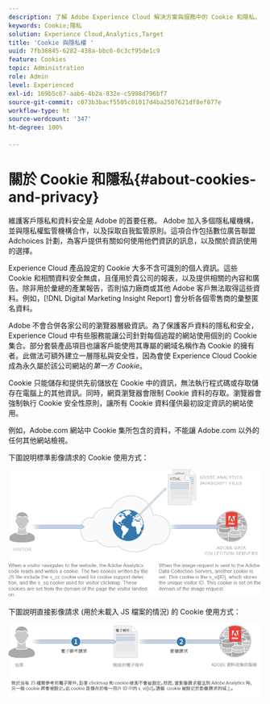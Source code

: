 ```yaml
---
description: 了解 Adobe Experience Cloud 解決方案與服務中的 Cookie 和隱私。
keywords: Cookie;隱私
solution: Experience Cloud,Analytics,Target
title: 'Cookie 與隱私權 '
uuid: 7fb36845-6282-438a-bbc6-0c3cf95de1c9
feature: Cookies
topic: Administration
role: Admin
level: Experienced
exl-id: 169b5c67-aab6-4b2a-832e-c5998d796bf7
source-git-commit: c073b3bacf5505c01017d4ba2507621df8ef877e
workflow-type: ht
source-wordcount: '347'
ht-degree: 100%

---
```


# 關於 Cookie 和隱私{#about-cookies-and-privacy}

維護客戶隱私和資料安全是 Adobe 的首要任務。 Adobe 加入多個隱私權機構，並與隱私權監管機構合作，以及採取自我監管原則。這項合作包括數位廣告聯盟 Adchoices 計劃，為客戶提供有關如何使用他們資訊的訊息，以及關於資訊使用的選擇。

Experience Cloud 產品設定的 Cookie 大多不含可識別的個人資訊。這些 Cookie 和相關資料安全無虞，且僅用於貴公司的報表，以及提供相關的內容和廣告。除非用於彙總的產業報告，否則協力廠商或其他 Adobe 客戶無法取得這些資料。例如，[!DNL Digital Marketing Insight Report] 會分析各個零售商的彙整匿名資料。

Adobe 不會合併各家公司的瀏覽器層級資訊。為了保護客戶資料的隱私和安全，Experience Cloud 中有些服務能讓公司針對每個追蹤的網站使用個別的 Cookie 集合。部分套裝產品項目也讓客戶能使用其專屬的網域名稱作為 Cookie 的擁有者。此做法可額外建立一層隱私與安全性，因為會使 Experience Cloud Cookie 成為永久屬於該公司網站的&#x200B;*第一方 Cookie*。

Cookie 只能儲存和提供先前儲放在 Cookie 中的資訊，無法執行程式碼或存取儲存在電腦上的其他資訊。同時，網頁瀏覽器會限制 Cookie 資料的存取。瀏覽器會強制執行 Cookie 安全性原則，讓所有 Cookie 資料僅供最初設定資訊的網站使用。

例如，Adobe.com 網站中 Cookie 集所包含的資料，不能讓 Adobe.com 以外的任何其他網站檢視。

下圖說明標準影像請求的 Cookie 使用方式：

![標準影像請求的 Cookie 使用方式](assets/CookiesProcessGraphic-01.png)

下圖說明直接影像請求 (用於未載入 JS 檔案的情況) 的 Cookie 使用方式：

![直接影像請求的 Cookie 使用方式](assets/CookiesProcessGraphic2.png)
